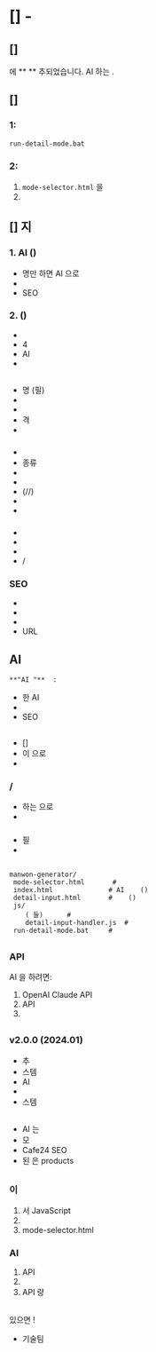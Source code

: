 # []   -

## []
   에 **  ** 추되었습니다.
 AI        하는    .

## []

###  1:
```bash
run-detail-mode.bat
```

###  2:
1. `mode-selector.html` 을
2.

## []  지

### 1. AI    ()
- 명만 하면 AI 으로
-
- SEO

### 2.     ()
-
- 4
- AI
-

##

###
- 명 (필)
-
-
- 격
-

###
-
- 종류
-
-
-  (//)
-
-

###
-
-
-
- /

### SEO
-
-
-
-   URL

##  AI

    **"AI "**  :
- 한   AI
-
- SEO

##

###
-   []
-  이 으로
-

###  /
-  하는  으로
-

###
- 필
-

##

```
manwon-generator/
 mode-selector.html       #
 index.html              # AI    ()
 detail-input.html       #    ()
 js/
    ( 들)      #
    detail-input-handler.js  #
 run-detail-mode.bat     #
```

##

### API
AI  을 하려면:
1. OpenAI  Claude API
2.    API
3.

##

### v2.0.0 (2024.01)
-    추
-    스템
- AI
-
-  스템

##

-  AI   는
-   모
- Cafe24 SEO
- 된 은 products

##

### 이
1. 서 JavaScript
2.
3. mode-selector.html

### AI
1. API
2.
3. API 량

##

 있으면  !
-   기술팀